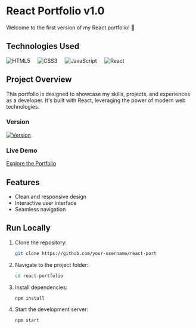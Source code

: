 # React Portfolio v1.0

Welcome to the first version of my React portfolio! 🚀

## Technologies Used
<div style="display: flex; gap: 20px;">
    <img src="https://img.shields.io/badge/-HTML5-E34F26?logo=html5&logoColor=white&style=flat" alt="HTML5" />
    <img src="https://img.shields.io/badge/-CSS3-1572B6?logo=css3&logoColor=white&style=flat" alt="CSS3" />
    <img src="https://img.shields.io/badge/-JavaScript-F7DF1E?logo=javascript&logoColor=black&style=flat" alt="JavaScript" />
    <img src="https://img.shields.io/badge/-React-61DAFB?logo=react&logoColor=white&style=flat" alt="React" />
</div>

## Project Overview

This portfolio is designed to showcase my skills, projects, and experiences as a developer. It's built with React, leveraging the power of modern web technologies.

### Version
[![Version](https://img.shields.io/badge/version-1.0-blue.svg)](https://react-portfolio-phi.vercel.app/)

### Live Demo
[Explore the Portfolio]([https://react-portfolio-phi.vercel.app/](https://react-porfolio-eawqcmyad-extevo-b.vercel.app/))

## Features
- Clean and responsive design
- Interactive user interface
- Seamless navigation

## Run Locally

1. Clone the repository:
   ```bash
   git clone https://github.com/your-username/react-port

2. Navigate to the project folder:
   ```bash
   cd react-portfolio

3. Install dependencies:
   ```bash
   npm install

4. Start the development server:
   ```bash
   npm start
